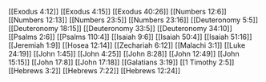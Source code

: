 [[Exodus 4:12]]
[[Exodus 4:15]]
[[Exodus 40:26]]
[[Numbers 12:6]]
[[Numbers 12:13]]
[[Numbers 23:5]]
[[Numbers 23:16]]
[[Deuteronomy 5:5]]
[[Deuteronomy 18:15]]
[[Deuteronomy 33:5]]
[[Deuteronomy 34:10]]
[[Psalms 2:6]]
[[Psalms 110:4]]
[[Isaiah 9:6]]
[[Isaiah 50:4]]
[[Isaiah 51:16]]
[[Jeremiah 1:9]]
[[Hosea 12:14]]
[[Zechariah 6:12]]
[[Malachi 3:1]]
[[Luke 24:19]]
[[John 1:45]]
[[John 4:25]]
[[John 8:28]]
[[John 12:49]]
[[John 15:15]]
[[John 17:8]]
[[John 17:18]]
[[Galatians 3:19]]
[[1 Timothy 2:5]]
[[Hebrews 3:2]]
[[Hebrews 7:22]]
[[Hebrews 12:24]]
